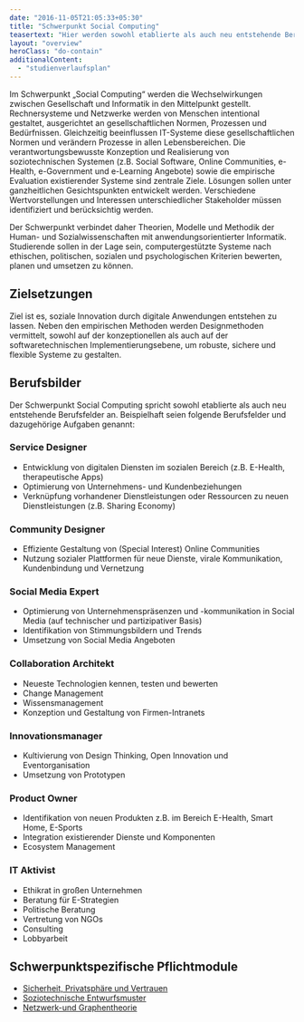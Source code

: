 ```yaml
---
date: "2016-11-05T21:05:33+05:30"
title: "Schwerpunkt Social Computing"
teasertext: "Hier werden sowohl etablierte als auch neu entstehende Berufsfelder bedient: Service Designer, Community Designer, Social Media Expert, Collaboration Architekt, Innovationsmanagerroduct, IT Aktivist, etc."
layout: "overview"
heroClass: "do-contain"
additionalContent: 
  - "studienverlaufsplan"
---
```


Im Schwerpunkt „Social Computing“ werden die Wechselwirkungen zwischen Gesellschaft und Informatik in den Mittelpunkt gestellt. Rechnersysteme und Netzwerke werden von Menschen intentional gestaltet, ausgerichtet an gesellschaftlichen Normen, Prozessen und Bedürfnissen. Gleichzeitig beeinflussen IT-Systeme diese gesellschaftlichen Normen und verändern Prozesse in allen Lebensbereichen. Die verantwortungsbewusste Konzeption und Realisierung von soziotechnischen Systemen (z.B. Social Software, Online Communities, e-Health, e-Government und e-Learning Angebote) sowie die empirische Evaluation existierender Systeme sind zentrale Ziele. Lösungen sollen unter ganzheitlichen Gesichtspunkten entwickelt werden. Verschiedene Wertvorstellungen und Interessen unterschiedlicher Stakeholder müssen identifiziert und berücksichtig werden. 

Der Schwerpunkt verbindet daher Theorien, Modelle und Methodik der Human- und Sozialwissenschaften mit anwendungsorientierter Informatik. Studierende sollen in der Lage sein, computergestützte Systeme nach ethischen, politischen, sozialen und psychologischen Kriterien bewerten, planen und umsetzen zu können. 

## Zielsetzungen

Ziel ist es, soziale Innovation durch digitale Anwendungen entstehen zu lassen. Neben den empirischen Methoden werden Designmethoden vermittelt, sowohl auf der konzeptionellen als auch auf der softwaretechnischen Implementierungsebene, um robuste, sichere und flexible Systeme zu gestalten. 

## Berufsbilder
Der Schwerpunkt Social Computing spricht sowohl etablierte als auch neu entstehende Berufsfelder an. Beispielhaft seien folgende Berufsfelder und dazugehörige Aufgaben genannt:

### Service Designer
- Entwicklung von digitalen Diensten im sozialen Bereich (z.B. E-Health, therapeutische Apps)
- Optimierung von Unternehmens- und Kundenbeziehungen
- Verknüpfung vorhandener Dienstleistungen oder Ressourcen zu neuen Dienstleistungen (z.B. Sharing Economy)

### Community Designer
- Effiziente Gestaltung von (Special Interest) Online Communities
- Nutzung sozialer Plattformen für neue Dienste, virale Kommunikation, Kundenbindung und Vernetzung

### Social Media Expert
- Optimierung von Unternehmenspräsenzen und -kommunikation in Social Media (auf technischer und partizipativer Basis)
- Identifikation von Stimmungsbildern und Trends
- Umsetzung von Social Media Angeboten 

### Collaboration Architekt
- Neueste Technologien kennen, testen und bewerten
- Change Management
- Wissensmanagement
- Konzeption und Gestaltung von Firmen-Intranets

### Innovationsmanager
- Kultivierung von Design Thinking, Open Innovation und Eventorganisation
- Umsetzung von Prototypen

### Product Owner
- Identifikation von neuen Produkten z.B. im Bereich E-Health, Smart Home, E-Sports
- Integration existierender Dienste und Komponenten
- Ecosystem Management

### IT Aktivist
- Ethikrat in großen Unternehmen
- Beratung für E-Strategien
- Politische Beratung
- Vertretung von NGOs
- Consulting
- Lobbyarbeit

## Schwerpunktspezifische Pflichtmodule
- [Sicherheit, Privatsphäre und Vertrauen](/study/master/moduls/ma_wtw_modul_it-sicherheit)
- [Soziotechnische Entwurfsmuster](/study/master/moduls/ma_sc_soziotechnische_entwurfsmuster)
- [Netzwerk-und Graphentheorie](/study/master/moduls/ma_sc_modul_netzwerk--und-graphentheorie)